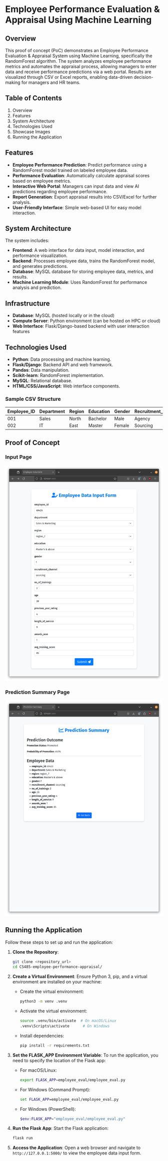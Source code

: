 # Employee Performance Evaluation & Appraisal Using Machine Learning

## Overview

This proof of concept (PoC) demonstrates an Employee Performance Evaluation & Appraisal System using Machine Learning, specifically the RandomForest algorithm. The system analyzes employee performance metrics and automates the appraisal process, allowing managers to enter data and receive performance predictions via a web portal. Results are visualized through CSV or Excel reports, enabling data-driven decision-making for managers and HR teams.

## Table of Contents

1. Overview
2. Features
3. System Architecture
4. Technologies Used
5. Showcase Images
6. Running the Application

## Features

- **Employee Performance Prediction**: Predict performance using a RandomForest model trained on labeled employee data.
- **Performance Evaluation**: Automatically calculate appraisal scores based on employee metrics.
- **Interactive Web Portal**: Managers can input data and view AI predictions regarding employee performance.
- **Report Generation**: Export appraisal results into CSV/Excel for further analysis.
- **User-Friendly Interface**: Simple web-based UI for easy model interaction.

## System Architecture

The system includes:

- **Frontend**: A web interface for data input, model interaction, and performance visualization.
- **Backend**: Processes employee data, trains the RandomForest model, and generates predictions.
- **Database**: MySQL database for storing employee data, metrics, and results.
- **Machine Learning Module**: Uses RandomForest for performance analysis and prediction.

## Infrastructure

- **Database**: MySQL (hosted locally or in the cloud)
- **Compute Server**: Python environment (can be hosted on HPC or cloud)
- **Web Interface**: Flask/Django-based backend with user interaction features

## Technologies Used

- **Python**: Data processing and machine learning.
- **Flask/Django**: Backend API and web framework.
- **Pandas**: Data manipulation.
- **Scikit-learn**: RandomForest implementation.
- **MySQL**: Relational database.
- **HTML/CSS/JavaScript**: Web interface components.

### Sample CSV Structure

| Employee_ID | Department | Region | Education | Gender | Recruitment_Channel | Num_Trainings | Age | Previous_Year_Rating | Length_of_Service | Awards_Won | Avg_Training_Score | Promotion_Status |
|-------------|------------|--------|-----------|--------|---------------------|---------------|-----|----------------------|-------------------|------------|--------------------|------------------|
| 001         | Sales      | North  | Bachelor  | Male   | Agency              | 3             | 30  | 4                    | 5                 | 1          | 80                 | 0                |
| 002         | IT         | East   | Master    | Female | Sourcing            | 2             | 28  | 3                    | 4                 | 0          | 70                 | 1                |

## Proof of Concept

### Input Page

![Input Page](.showcase_images/input.png)

### Prediction Summary Page

![Output Page](.showcase_images/output.png)

## Running the Application

Follow these steps to set up and run the application:

1. **Clone the Repository**:
   ```bash
   git clone <repository_url>
   cd CS485-employee-performance-appraisal/
   ```

2. **Create a Virtual Environment**:
   Ensure Python 3, pip, and a virtual environment are installed on your machine:
   - Create the virtual environment:
     ```bash
     python3 -m venv .venv
     ```
   - Activate the virtual environment:
     ```bash
     source .venv/bin/activate  # On macOS/Linux
     .venv\Scripts\activate      # On Windows
     ```
   - Install dependencies:
     ```bash
     pip install -r requirements.txt
     ```

3. **Set the FLASK_APP Environment Variable**:
   To run the application, you need to specify the location of the Flask app:
   
   - For macOS/Linux:
     ```bash
     export FLASK_APP=employee_eval/employee_eval.py
     ```
   
   - For Windows (Command Prompt):
     ```cmd
     set FLASK_APP=employee_eval/employee_eval.py
     ```

   - For Windows (PowerShell):
     ```powershell
     $env:FLASK_APP="employee_eval/employee_eval.py"
     ```

4. **Run the Flask App**:
   Start the Flask application:
   ```bash
   flask run
   ```

5. **Access the Application**:
   Open a web browser and navigate to `http://127.0.0.1:5000/` to view the employee data input form.